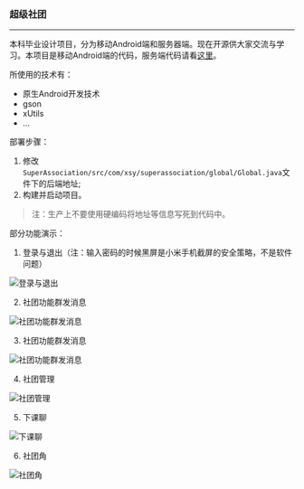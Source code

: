 ### 超级社团 ###
------------
本科毕业设计项目，分为移动Android端和服务器端。现在开源供大家交流与学习。本项目是移动Android端的代码，服务端代码请看[这里](https://github.com/KaiOrange/SuperAssociationServer)。

所使用的技术有：

* 原生Android开发技术
* gson
* xUtils
* ...

部署步骤：

1. 修改`SuperAssociation/src/com/xsy/superassociation/global/Global.java`文件下的后端地址;
3. 构建并启动项目。

>注：生产上不要使用硬编码将地址等信息写死到代码中。

部分功能演示：
1. 登录与退出（注：输入密码的时候黑屏是小米手机截屏的安全策略，不是软件问题）

![登录与退出](./preview/loginlogout.gif)

2. 社团功能群发消息

![社团功能群发消息](./preview/qunfaxiaoxi.gif)

3. 社团功能群发消息

![社团功能群发消息](./preview/qunfaxiaoxi.gif)


4. 社团管理

![社团管理](./preview/shetuanguanli.gif)

5. 下课聊

![下课聊](./preview/xiakeliao.gif)

6. 社团角

![社团角](./preview/shetuanjiao.gif)